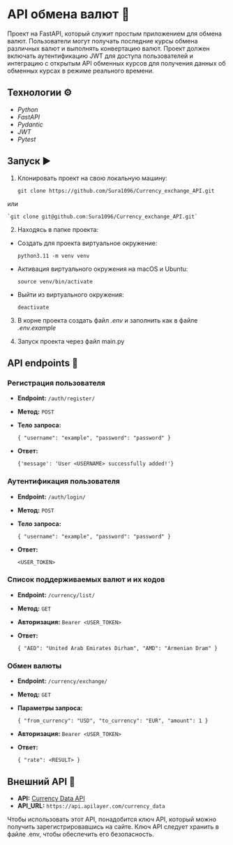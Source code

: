 # API обмена валют 💱

Проект на FastAPI, который служит простым приложением для обмена валют. 
Пользователи могут получать последние курсы обмена различных валют и выполнять конвертацию валют. 
Проект должен включать аутентификацию JWT для доступа пользователей и интеграцию с открытым API обменных курсов для 
получения данных об обменных курсах в режиме реального времени.


## Технологии ⚙️
* *Python* 
* *FastAPI*
* *Pydantic*
* *JWT*
* *Pytest*


## Запуск  ▶️
1. Клонировать проект на свою локальную машину:


    `git clone https://github.com/Sura1096/Currency_exchange_API.git`

или


    `git clone git@github.com:Sura1096/Currency_exchange_API.git`

2. Находясь в папке проекта:


* Создать для проекта виртуальное окружение:


    `python3.11 -m venv venv`
* Активация виртуального окружения на macOS и Ubuntu:


    `source venv/bin/activate`
* Выйти из виртуального окружения:


    `deactivate`

3. В корне проекта создать файл *.env* и заполнить как в файле *.env.example*


4. Запуск проекта через файл main.py


## API endpoints 🔗

### Регистрация пользователя

* **Endpoint:** `/auth/register/`
* **Метод:** `POST`
* **Тело запроса:**

    
    `{ "username": "example", "password": "password" }`

* **Ответ:**


    `{'message': 'User <USERNAME> successfully added!'}`

### Аутентификация пользователя

* **Endpoint:** `/auth/login/`
* **Метод:** `POST`
* **Тело запроса:**

    
    `{ "username": "example", "password": "password" }`

* **Ответ:**


    `<USER_TOKEN>`

### Список поддерживаемых валют и их кодов

* **Endpoint:** `/currency/list/`
* **Метод:** `GET`
* **Авторизация:** `Bearer <USER_TOKEN>`

* **Ответ:**


    `{ "AED": "United Arab Emirates Dirham", "AMD": "Armenian Dram" }`

### Обмен валюты

* **Endpoint:** `/currency/exchange/`
* **Метод:** `GET`
* **Параметры запроса:**

    
    `{ "from_currency": "USD", "to_currency": "EUR", "amount": 1 }`

* **Авторизация:** `Bearer <USER_TOKEN>`

* **Ответ:**


    `{ "rate": <RESULT> }`

## Внешний API 🤝

- **API:** [Currency Data API](https://apilayer.com/marketplace/currency_data-api)
- **API_URL:** `https://api.apilayer.com/currency_data`


Чтобы использовать этот API, понадобится ключ API, который можно получить 
зарегистрировавшись на сайте. 
Ключ API следует хранить в файле .env, чтобы обеспечить его безопасность.
